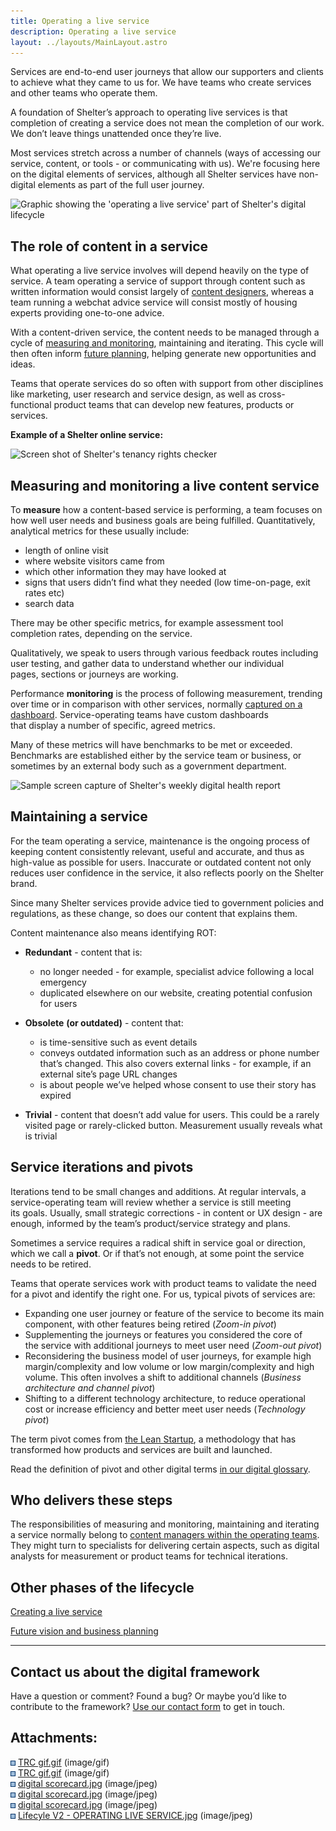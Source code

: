 ```yaml
---
title: Operating a live service
description: Operating a live service
layout: ../layouts/MainLayout.astro
---
```


Services are end-to-end user journeys that allow our supporters and clients to achieve what they came to us for. We have teams who create services and other teams who operate them.

A foundation of Shelter’s approach to operating live services is that completion of creating a service does not mean the completion of our work. We don’t leave things unattended once they’re live.

Most services stretch across a number of channels (ways of accessing our service, content, or tools - or communicating with us). We're focusing here on the digital elements of services, although all Shelter services have non-digital elements as part of the full user journey.

![Graphic showing the 'operating a live service' part of Shelter's digital lifecycle](attachments/839778316/867893327.jpg?width=680)

## The role of content in a service

What operating a live service involves will depend heavily on the type of service. A team operating a service of support through content such as written information would consist largely of [content designers](A-guide-to-content-design_404390084.html), whereas a team running a webchat advice service will consist mostly of housing experts providing one-to-one advice.

With a content-driven service, the content needs to be managed through a cycle of [measuring and monitoring](Measuring-success_937656471.html), maintaining and iterating. This cycle will then often inform [future planning](Future-vision-and-business-planning_839712769.html), helping generate new opportunities and ideas.

Teams that operate services do so often with support from other disciplines like marketing, user research and service design, as well as cross-functional product teams that can develop new features, products or services.

**Example of a Shelter online service:**

![Screen shot of Shelter's tenancy rights checker](attachments/839778316/844234825.gif?width=544)

## Measuring and monitoring a live content service

To **measure** how a content-based service is performing, a team focuses on how well user needs and business goals are being fulfilled. Quantitatively, analytical metrics for these usually include:

- length of online visit
- where website visitors came from
- which other information they may have looked at
- signs that users didn’t find what they needed (low time-on-page, exit rates etc)
- search data

There may be other specific metrics, for example assessment tool completion rates, depending on the service.

Qualitatively, we speak to users through various feedback routes including user testing, and gather data to understand whether our individual pages, sections or journeys are working.

Performance **monitoring** is the process of following measurement, trending over time or in comparison with other services, normally [captured on a dashboard](Measuring-success_937656471.html). Service-operating teams have custom dashboards that display a number of specific, agreed metrics.

Many of these metrics will have benchmarks to be met or exceeded. Benchmarks are established either by the service team or business, or sometimes by an external body such as a government department.

![Sample screen capture of Shelter's weekly digital health report](attachments/839778316/846790659.jpg)

## Maintaining a service

For the team operating a service, maintenance is the ongoing process of keeping content consistently relevant, useful and accurate, and thus as high-value as possible for users. Inaccurate or outdated content not only reduces user confidence in the service, it also reflects poorly on the Shelter brand.

Since many Shelter services provide advice tied to government policies and regulations, as these change, so does our content that explains them.

Content maintenance also means identifying ROT:

- **Redundant** \- content that is:

  - no longer needed - for example, specialist advice following a local emergency
  - duplicated elsewhere on our website, creating potential confusion for users

- **Obsolete** **(or outdated)** - content that:

  - is time-sensitive such as event details
  - conveys outdated information such as an address or phone number that’s changed. This also covers external links - for example, if an external site’s page URL changes
  - is about people we’ve helped whose consent to use their story has expired

- **Trivial** - content that doesn’t add value for users. This could be a rarely visited page or rarely-clicked button. Measurement usually reveals what is trivial

## Service iterations and pivots

Iterations tend to be small changes and additions. At regular intervals, a service-operating team will review whether a service is still meeting its goals. Usually, small strategic corrections - in content or UX design - are enough, informed by the team’s product/service strategy and plans.

Sometimes a service requires a radical shift in service goal or direction, which we call a **pivot**. Or if that’s not enough, at some point the service needs to be retired.

Teams that operate services work with product teams to validate the need for a pivot and identify the right one. For us, typical pivots of services are:

- Expanding one user journey or feature of the service to become its main component, with other features being retired (_Zoom-in pivot_)
- Supplementing the journeys or features you considered the core of the service with additional journeys to meet user need (_Zoom-out pivot_)
- Reconsidering the business model of user journeys, for example high margin/complexity and low volume or low margin/complexity and high volume. This often involves a shift to additional channels (_Business architecture and channel pivot_)
- Shifting to a different technology architecture, to reduce operational cost or increase efficiency and better meet user needs (_Technology pivot_)

The term pivot comes from [the Lean Startup](http://theleanstartup.com/principles), a methodology that has transformed how products and services are built and launched.

Read the definition of pivot and other digital terms [in our digital glossary](Shelter%27s-digital-glossary_712245258.html).

## Who delivers these steps

The responsibilities of measuring and monitoring, maintaining and iterating a service normally belong to [content managers within the operating teams](The-roles-that-drive-the-devolved-model_543555625.html). They might turn to specialists for delivering certain aspects, such as digital analysts for measurement or product teams for technical iterations.

## Other phases of the lifecycle

[Creating a live service](Creating-a-live-service_839745537.html)

[Future vision and business planning](Future-vision-and-business-planning_839712769.html)

---

## Contact us about the digital framework

Have a question or comment? Found a bug? Or maybe you’d like to contribute to the framework? [Use our contact form](https://england.shelter.org.uk/contact_us_about_the_digital_framework) to get in touch.

## Attachments:

![](images/icons/bullet_blue.gif) [TRC gif.gif](attachments/839778316/844202072.gif) (image/gif)  
![](images/icons/bullet_blue.gif) [TRC gif.gif](attachments/839778316/844234825.gif) (image/gif)  
![](images/icons/bullet_blue.gif) [digital scorecard.jpg](attachments/839778316/847183875.jpg) (image/jpeg)  
![](images/icons/bullet_blue.gif) [digital scorecard.jpg](attachments/839778316/847183888.jpg) (image/jpeg)  
![](images/icons/bullet_blue.gif) [digital scorecard.jpg](attachments/839778316/846790659.jpg) (image/jpeg)  
![](images/icons/bullet_blue.gif) [Lifecyle V2 - OPERATING LIVE SERVICE.jpg](attachments/839778316/867893327.jpg) (image/jpeg)
